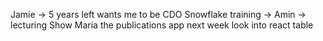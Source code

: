 Jamie -> 5 years left wants me to be CDO Snowflake training -> Amin -> lecturing Show Maria the publications app next week look into react table
